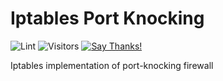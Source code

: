 # Iptables Port Knocking

![Lint](https://github.com/9cco/port_knocking/actions/workflows/linter-workflow.yml/badge.svg)
![Visitors](https://visitor-badge.glitch.me/badge?page_id=9cco.port-knocking)
[![Say Thanks!](https://img.shields.io/badge/Say%20Thanks-!-1EAEDB.svg)](https://saythanks.io/to/9cco)

Iptables implementation of port-knocking firewall
